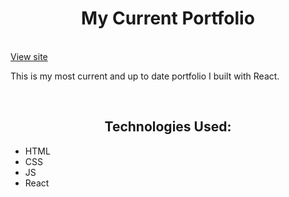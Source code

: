 <h1 align="center">My Current Portfolio</h1>
<br/>
<a href="https://chadperkins.netlify.app/" target="_blank">View site</a>
<p>This is my most current and up to date portfolio I built with React.</p>
<br/>
<h2 align="center">Technologies Used:</h2>
<ul>
  <li>HTML</li>
  <li>CSS</li>
  <li>JS</li>
  <li>React</li>
</ul>
